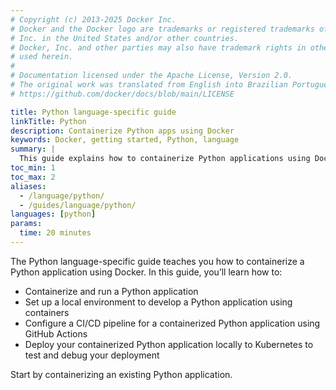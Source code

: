 ```yaml
---
# Copyright (c) 2013-2025 Docker Inc.
# Docker and the Docker logo are trademarks or registered trademarks of Docker,
# Inc. in the United States and/or other countries.
# Docker, Inc. and other parties may also have trademark rights in other terms
# used herein.
#
# Documentation licensed under the Apache License, Version 2.0.
# The original work was translated from English into Brazilian Portuguese.
# https://github.com/docker/docs/blob/main/LICENSE

title: Python language-specific guide
linkTitle: Python
description: Containerize Python apps using Docker
keywords: Docker, getting started, Python, language
summary: |
  This guide explains how to containerize Python applications using Docker.
toc_min: 1
toc_max: 2
aliases:
  - /language/python/
  - /guides/language/python/
languages: [python]
params:
  time: 20 minutes
---
```

The Python language-specific guide teaches you how to containerize a Python application using Docker. In this guide, you’ll learn how to:

- Containerize and run a Python application
- Set up a local environment to develop a Python application using containers
- Configure a CI/CD pipeline for a containerized Python application using GitHub Actions
- Deploy your containerized Python application locally to Kubernetes to test and debug your deployment

Start by containerizing an existing Python application.
